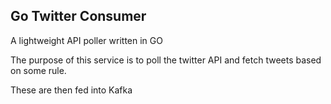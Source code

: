 ## Go Twitter Consumer

A lightweight API poller written in GO

The purpose of this service is to poll the twitter API and fetch tweets based on some rule.

These are then fed into Kafka
